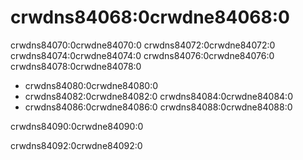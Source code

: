 # crwdns84068:0crwdne84068:0

crwdns84070:0crwdne84070:0 crwdns84072:0crwdne84072:0 crwdns84074:0crwdne84074:0 crwdns84076:0crwdne84076:0 crwdns84078:0crwdne84078:0

* crwdns84080:0crwdne84080:0
* crwdns84082:0crwdne84082:0 crwdns84084:0crwdne84084:0
* crwdns84086:0crwdne84086:0 crwdns84088:0crwdne84088:0

crwdns84090:0crwdne84090:0

crwdns84092:0crwdne84092:0
